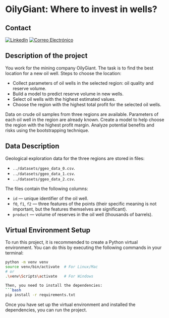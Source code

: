 # OilyGiant: Where to invest in wells?

## Contact
[![LinkedIn](https://img.shields.io/badge/LinkedIn-0077B5?style=for-the-badge&logo=linkedin&logoColor=white)](https://www.linkedin.com/in/andres946/)
[![Correo Electrónico](https://img.shields.io/badge/Correo%20Electrónico-andresgvelasquez8@gmail.com-red?style=for-the-badge&logo=mail.ru)](mailto:andresgvelasquez8@gmail.com) 

## Description of the project

You work for the mining company OilyGiant. The task is to find the best location for a new oil well.
Steps to choose the location:

- Collect parameters of oil wells in the selected region: oil quality and reserve volume.
- Build a model to predict reserve volume in new wells.
- Select oil wells with the highest estimated values.
- Choose the region with the highest total profit for the selected oil wells.

Data on crude oil samples from three regions are available. Parameters of each oil well in the region are already known. Create a model to help choose the region with the highest profit margin. Analyze potential benefits and risks using the bootstrapping technique.

## Data Description

Geological exploration data for the three regions are stored in files:

- `../datasets/ggeo_data_0.csv`.
- `../datasets/ggeo_data_1.csv`.
- `../datasets/ggeo_data_2.csv`.

The files contain the following columns:

- `id` — unique identifier of the oil well.
- `f0`, `f1`, `f2` — three features of the points (their specific meaning is not important, but the features themselves are significant).
- `product` — volume of reserves in the oil well (thousands of barrels).

## Virtual Environment Setup

To run this project, it is recommended to create a Python virtual environment. You can do this by executing the following commands in your terminal:

```bash
python -m venv venv
source venv/bin/activate  # For Linux/Mac
# or
.\venv\Scripts\activate   # For Windows

Then, you need to install the dependencies:
```bash
pip install -r requirements.txt
```
Once you have set up the virtual environment and installed the dependencies, you can run the project.

